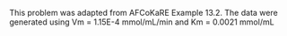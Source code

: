 This problem was adapted from AFCoKaRE Example 13.2. The data were generated using Vm = 1.15E-4 mmol/mL/min and Km = 0.0021 mmol/mL